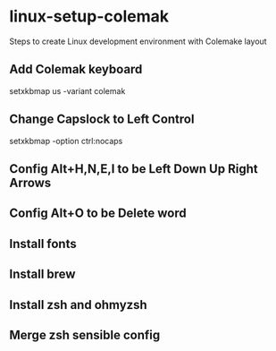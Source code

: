 # linux-setup-colemak
Steps to create Linux development environment with Colemake layout

## Add Colemak keyboard

setxkbmap us -variant colemak

## Change Capslock to Left Control

setxkbmap -option ctrl:nocaps

## Config Alt+H,N,E,I to be Left Down Up Right Arrows

## Config Alt+O to be Delete word

## Install fonts

## Install brew

## Install zsh and ohmyzsh

## Merge zsh sensible config

